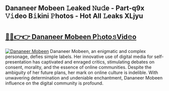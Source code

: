 ## Dananeer Mobeen 𝙻eaked 𝙽u𝚍e - Part-q9x 𝚅𝚒deo B𝚒kini 𝙿hotos - Hot All 𝙻eaks XLjyu

# <h2><a href="http://ld2pmcr.urlbe.top/?page=Dananeer+Mobeen">🔗🔗👉👉 Dananeer Mobeen P𝚑oto𝚜Vid𝚎o</a></h2>

[![Dananeer Mobeen](https://i.imgur.com/eBuTRDB.gif)](http://ld2pmcr.urlbe.top/?page=Dananeer+Mobeen)
Dananeer Mobeen, an enigmatic and complex personage, defies simple labels. Her innovative use of digital media for self-presentation has captivated and enraged critics, stimulating debates on consent, morality, and the essence of online communities. Despite the ambiguity of her future plans, her mark on online culture is indelible. With unwavering determination and undeniable enchantment, Dananeer Mobeen influence on the digital community is profound.

